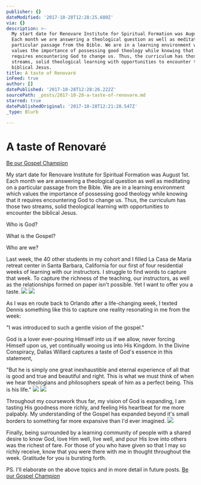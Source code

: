 ```yaml
---
publisher: {}
dateModified: '2017-10-28T12:28:25.680Z'
via: {}
description: >-
  My start date for Renovare Institute for Spiritual Formation was August 1st.
  Each month we are answering a theological question as well as meditating on a
  particular passage from the Bible. We are in a learning environment which
  values the importance of possessing good theology while knowing that it
  requires encountering God to change us. Thus, the curriculum has those two
  streams, solid theological learning with opportunities to encounter the
  biblical Jesus.
title: A taste of Renovaré
inFeed: true
author: []
datePublished: '2017-10-28T12:28:26.222Z'
sourcePath: _posts/2017-10-28-a-taste-of-renovare.md
starred: true
datePublishedOriginal: '2017-10-28T12:21:28.547Z'
_type: Blurb

---
```

# A taste of Renovaré
[Be our Gospel Champion][0]

My start date for Renovare Institute for Spiritual Formation was August 1st. Each month we are answering a theological question as well as meditating on a particular passage from the Bible. We are in a learning environment which values the importance of possessing good theology while knowing that it requires encountering God to change us. Thus, the curriculum has those two streams, solid theological learning with opportunities to encounter the biblical Jesus.

Who is God?

What is the Gospel?

Who are we?

Last week, the 40 other students in my cohort and I filled La Casa de Maria retreat center in Santa Barbara, California for our first of four residential weeks of learning with our instructors. I struggle to find words to capture that week. To capture the richness of the teaching, our instructors, as well as the relationships formed on paper isn't possible. Yet I want to offer you a taste.
![](https://the-grid-user-content.s3-us-west-2.amazonaws.com/31c64f17-2fee-439a-ae8e-1c4500d4f95c.jpg)
![](https://the-grid-user-content.s3-us-west-2.amazonaws.com/6d9a7936-0407-4c94-80e3-18f9ab177faf.jpg)

As I was en route back to Orlando after a life-changing week, I texted Dennis something like this to capture one reality resonating in me from the week:

"I was introduced to such a gentle vision of the gospel."

God is a lover ever-pouring Himself into us if we allow, never forcing Himself upon us, yet continually wooing us into His Kingdom. In the Divine Conspiracy, Dallas Willard captures a taste of God's essence in this statement,

"But he is simply one great inexhaustible and eternal experience of all that is good and true and beautiful and right. This is what we must think of when we hear theologians and philosophers speak of him as a perfect being. This is his life."
![](https://the-grid-user-content.s3-us-west-2.amazonaws.com/05487dff-bb81-402d-a590-c1f74d008893.jpg)
![](https://the-grid-user-content.s3-us-west-2.amazonaws.com/dfb881d2-b78a-415f-9adf-02acd30a32b4.jpg)

Throughout my coursework thus far, my vision of God is expanding, I am tasting His goodness more richly, and feeling His heartbeat for me more palpably. My understanding of the Gospel has expanded beyond it's small borders to something far more expansive than I'd ever imagined.
![](https://the-grid-user-content.s3-us-west-2.amazonaws.com/d2d06dfb-21eb-4f42-ae37-09503621fdae.jpg)

Finally, being surrounded by a learning community of people with a shared desire to know God, love Him well, live well, and pour His love into others was the richest of fare. For those of you who have given so that I may so richly receive, know that you were there with me in thought throughout the week. Gratitude for you is bursting forth.

PS. I'll elaborate on the above topics and in more detail in future posts.
[Be our Gospel Champion][0]

[0]: https://give.cru.org/0258043